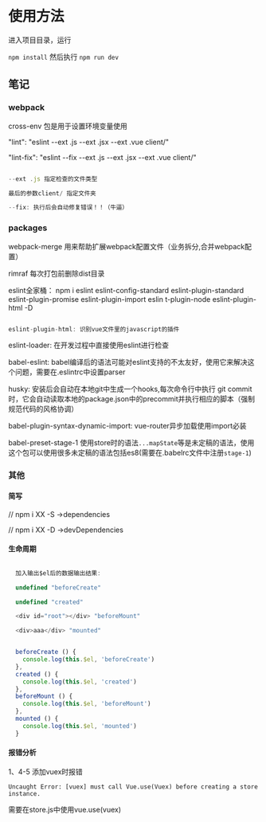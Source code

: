 # 使用方法

进入项目目录，运行

``
npm install
``
然后执行
``
npm run dev
``

## 笔记

### webpack

cross-env 包是用于设置环境变量使用

"lint": "eslint --ext .js --ext .jsx --ext .vue client/"

"lint-fix": "eslint --fix --ext .js --ext .jsx --ext .vue client/"

```js

--ext .js 指定检查的文件类型

最后的参数client/ 指定文件夹

--fix: 执行后会自动修复错误！！（牛逼）
```

### packages

webpack-merge 用来帮助扩展webpack配置文件（业务拆分,合并webpack配置）

rimraf 每次打包前删除dist目录

eslint全家桶： npm i eslint eslint-config-standard eslint-plugin-standard eslint-plugin-promise eslint-plugin-import eslin t-plugin-node eslint-plugin-html -D

```js

eslint-plugin-html: 识别vue文件里的javascript的插件
```

eslint-loader: 在开发过程中直接使用eslint进行检查

babel-eslint: babel编译后的语法可能对eslint支持的不太友好，使用它来解决这个问题，需要在.eslintrc中设置parser

husky: 安装后会自动在本地git中生成一个hooks,每次命令行中执行 git commit 时，它会自动读取本地的package.json中的precommit并执行相应的脚本（强制规范代码的风格协调）

babel-plugin-syntax-dynamic-import: vue-router异步加载使用import必装

babel-preset-stage-1 使用store时的语法``...mapState``等是未定稿的语法，使用这个包可以使用很多未定稿的语法包括es8(需要在.babelrc文件中注册``stage-1``)

### 其他

#### 简写

// npm i XX -S ->dependencies

// npm i XX -D ->devDependencies


#### 生命周期

```lifecycle\index.js

  加入输出$el后的数据输出结果:

  undefined "beforeCreate"

  undefined "created"

  <div id=​"root">​</div>​ "beforeMount"

  <div>​aaa​</div>​ "mounted"
```
```javascript

  beforeCreate () {
    console.log(this.$el, 'beforeCreate')
  },
  created () {
    console.log(this.$el, 'created')
  },
  beforeMount () {
    console.log(this.$el, 'beforeMount')
  },
  mounted () {
    console.log(this.$el, 'mounted')
  }
```

#### 报错分析

1、4-5 添加vuex时报错

```text
Uncaught Error: [vuex] must call Vue.use(Vuex) before creating a store instance.
```

需要在store.js中使用vue.use(vuex)